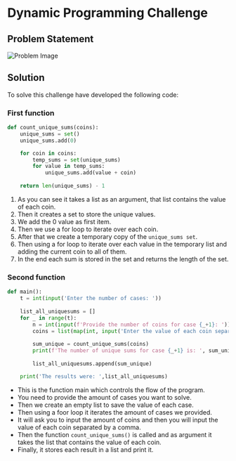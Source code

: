 # Dynamic Programming Challenge

## Problem Statement
![Problem Image](https://i.ibb.co/r5V9d7Z/Ejercicio-programacion-dinamica.jpg)

## Solution
To solve this challenge have developed the following code:

### First function
~~~python
def count_unique_sums(coins):
    unique_sums = set()
    unique_sums.add(0)

    for coin in coins:
        temp_sums = set(unique_sums)
        for value in temp_sums:
            unique_sums.add(value + coin)
    
    return len(unique_sums) - 1
~~~

1. As you can see it takes a list as an argument, that list contains the value of each coin.
2. Then it creates a set to store the unique values.
3. We add the 0 value as first item.
4. Then we use a for loop to iterate over each coin.
5. After that we create a temporary copy of the `unique_sums set`.
6. Then using a for loop to iterate over each value in the temporary list and adding the current coin to all of them.
7. In the end each sum is stored in the set and returns the length of the set.

### Second function
~~~python
def main():
    t = int(input('Enter the number of cases: '))
    
    list_all_uniquesums = []
    for _ in range(t):
        n = int(input(f'Provide the number of coins for case {_+1}: '))
        coins = list(map(int, input('Enter the value of each coin separated by a comma: ').split(',')))
        
        sum_unique = count_unique_sums(coins)
        print(f'The number of unique sums for case {_+1} is: ', sum_unique)
        
        list_all_uniquesums.append(sum_unique)

    print('The results were: ',list_all_uniquesums)
~~~
- This is the function main which controls the flow of the program.
-  You need to provide the amount of cases you want to solve.
- Then we create an empty list to save the value of each case.
- Then using a foor loop it iterates the amount of cases we provided.
- It will ask you to input the amount of coins and then you will input the value of each coin separated by a comma.
- Then the function `count_unique_sums()` is called and as argument it takes the list that contains the value of each coin.
- Finally, it stores each result in a list and print it.

